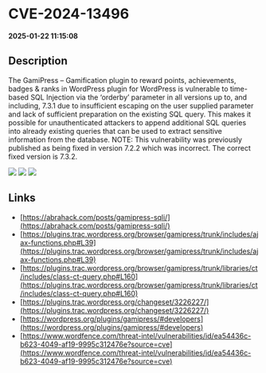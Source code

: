 # CVE-2024-13496

**2025-01-22 11:15:08**

## Description
The GamiPress – Gamification plugin to reward points, achievements, badges & ranks in WordPress plugin for WordPress is vulnerable to time-based SQL Injection via the ‘orderby’ parameter in all versions up to, and including, 7.3.1 due to insufficient escaping on the user supplied parameter and lack of sufficient preparation on the existing SQL query.  This makes it possible for unauthenticated attackers to append additional SQL queries into already existing queries that can be used to extract sensitive information from the database. NOTE: This vulnerability was previously published as being fixed in version 7.2.2 which was incorrect. The correct fixed version is 7.3.2.

![](https://img.shields.io/static/v1?label=Score&message=7.5&color=red)
![](https://img.shields.io/static/v1?label=Severity&message=HIGH&color=red)
![](https://img.shields.io/static/v1?label=CWE&message=SQL&color=green)

## Links
- [https://abrahack.com/posts/gamipress-sqli/](https://abrahack.com/posts/gamipress-sqli/)
- [https://plugins.trac.wordpress.org/browser/gamipress/trunk/includes/ajax-functions.php#L39](https://plugins.trac.wordpress.org/browser/gamipress/trunk/includes/ajax-functions.php#L39)
- [https://plugins.trac.wordpress.org/browser/gamipress/trunk/libraries/ct/includes/class-ct-query.php#L160](https://plugins.trac.wordpress.org/browser/gamipress/trunk/libraries/ct/includes/class-ct-query.php#L160)
- [https://plugins.trac.wordpress.org/changeset/3226227/](https://plugins.trac.wordpress.org/changeset/3226227/)
- [https://wordpress.org/plugins/gamipress/#developers](https://wordpress.org/plugins/gamipress/#developers)
- [https://www.wordfence.com/threat-intel/vulnerabilities/id/ea54436c-b623-4049-af19-9995c312476e?source=cve](https://www.wordfence.com/threat-intel/vulnerabilities/id/ea54436c-b623-4049-af19-9995c312476e?source=cve)
